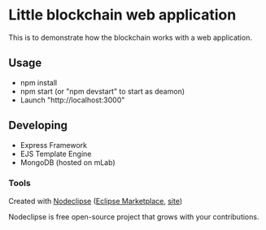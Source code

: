 

# Little blockchain web application

This is to demonstrate how the blockchain works with a web application. 


## Usage

  - npm install
  - npm start (or "npm devstart" to start as deamon)
  - Launch "http://localhost:3000"

## Developing
  - Express Framework
  - EJS Template Engine
  - MongoDB (hosted on mLab)

### Tools

Created with [Nodeclipse](https://github.com/Nodeclipse/nodeclipse-1)
 ([Eclipse Marketplace](http://marketplace.eclipse.org/content/nodeclipse), [site](http://www.nodeclipse.org))   

Nodeclipse is free open-source project that grows with your contributions.

